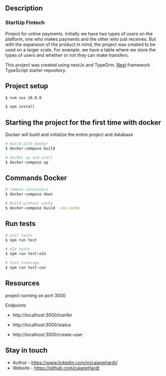 ## Description
### StartUp Fintech
Project for online payments. 
Initially we have two types of users on the platform, one who makes payments and the other who just receives. But with the expansion of the product in mind, the project was created to be used on a larger scale. For example, we have a table where we store the types of users and whether or not they can make transfers.


This project was created using nestJs and TypeOrm.
[Nest](https://github.com/nestjs/nest) framework TypeScript starter repository.

## Project setup
```bash
$ nvm use 18.0.0
```

```bash
$ npm install
```

## Starting the project for the first time with docker
Docker will build and initialize the entire project and database

```bash
# build with docker
$ docker-compose build

# docker up and start 
$ docker-compose up
```

## Commands Docker

```bash
# remove containers
$ docker-compose down 

# build without cache
$ docker-compose build --no-cache
```

## Run tests

```bash
# unit tests
$ npm run test

# e2e tests
$ npm run test:e2e

# test coverage
$ npm run test:cov
```

## Resources
project running on port 3000

Endpoints
- http://localhost:3000/tranfer

- http://localhost:3000/status

- http://localhost:3000/create-user

## Stay in touch

- Author - https://www.linkedin.com/in/caianehardt/
- Website - https://github.com/caianeHardt

